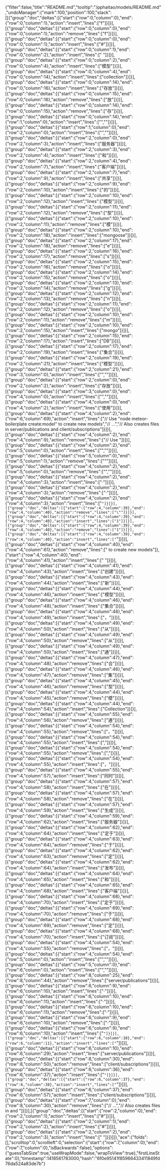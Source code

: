 {"filter":false,"title":"README.md","tooltip":"/pphaitao/models/README.md","undoManager":{"mark":100,"position":100,"stack":[[{"group":"doc","deltas":[{"start":{"row":0,"column":0},"end":{"row":0,"column":1},"action":"insert","lines":["f"]}]}],[{"group":"doc","deltas":[{"start":{"row":0,"column":0},"end":{"row":0,"column":1},"action":"remove","lines":["f"]}]}],[{"group":"doc","deltas":[{"start":{"row":0,"column":0},"end":{"row":0,"column":1},"action":"insert","lines":["#"]}]}],[{"group":"doc","deltas":[{"start":{"row":0,"column":1},"end":{"row":0,"column":2},"action":"insert","lines":[" "]}]}],[{"group":"doc","deltas":[{"start":{"row":0,"column":2},"end":{"row":0,"column":4},"action":"insert","lines":["模型"]}]}],[{"group":"doc","deltas":[{"start":{"row":0,"column":4},"end":{"row":0,"column":14},"action":"insert","lines":["collection"]}]}],[{"group":"doc","deltas":[{"start":{"row":0,"column":14},"end":{"row":0,"column":16},"action":"insert","lines":["存放"]}]}],[{"group":"doc","deltas":[{"start":{"row":0,"column":15},"end":{"row":0,"column":16},"action":"remove","lines":["放"]}]}],[{"group":"doc","deltas":[{"start":{"row":0,"column":14},"end":{"row":0,"column":15},"action":"remove","lines":["存"]}]}],[{"group":"doc","deltas":[{"start":{"row":0,"column":14},"end":{"row":1,"column":0},"action":"insert","lines":["",""]}]}],[{"group":"doc","deltas":[{"start":{"row":1,"column":0},"end":{"row":2,"column":0},"action":"insert","lines":["",""]}]}],[{"group":"doc","deltas":[{"start":{"row":2,"column":0},"end":{"row":2,"column":3},"action":"insert","lines":["服务器"]}]}],[{"group":"doc","deltas":[{"start":{"row":2,"column":3},"end":{"row":2,"column":4},"action":"insert","lines":["和"]}]}],[{"group":"doc","deltas":[{"start":{"row":2,"column":4},"end":{"row":2,"column":7},"action":"insert","lines":["客户端"]}]}],[{"group":"doc","deltas":[{"start":{"row":2,"column":7},"end":{"row":2,"column":9},"action":"insert","lines":["共享"]}]}],[{"group":"doc","deltas":[{"start":{"row":2,"column":9},"end":{"row":2,"column":10},"action":"insert","lines":["的"]}]}],[{"group":"doc","deltas":[{"start":{"row":2,"column":10},"end":{"row":2,"column":12},"action":"insert","lines":["模型"]}]}],[{"group":"doc","deltas":[{"start":{"row":2,"column":11},"end":{"row":2,"column":12},"action":"remove","lines":["型"]}]}],[{"group":"doc","deltas":[{"start":{"row":2,"column":10},"end":{"row":2,"column":11},"action":"remove","lines":["模"]}]}],[{"group":"doc","deltas":[{"start":{"row":2,"column":10},"end":{"row":2,"column":18},"action":"insert","lines":["mongoose"]}]}],[{"group":"doc","deltas":[{"start":{"row":2,"column":17},"end":{"row":2,"column":18},"action":"remove","lines":["e"]}]}],[{"group":"doc","deltas":[{"start":{"row":2,"column":16},"end":{"row":2,"column":17},"action":"remove","lines":["s"]}]}],[{"group":"doc","deltas":[{"start":{"row":2,"column":15},"end":{"row":2,"column":16},"action":"remove","lines":["o"]}]}],[{"group":"doc","deltas":[{"start":{"row":2,"column":14},"end":{"row":2,"column":15},"action":"remove","lines":["o"]}]}],[{"group":"doc","deltas":[{"start":{"row":2,"column":13},"end":{"row":2,"column":14},"action":"remove","lines":["g"]}]}],[{"group":"doc","deltas":[{"start":{"row":2,"column":12},"end":{"row":2,"column":13},"action":"remove","lines":["n"]}]}],[{"group":"doc","deltas":[{"start":{"row":2,"column":11},"end":{"row":2,"column":12},"action":"remove","lines":["o"]}]}],[{"group":"doc","deltas":[{"start":{"row":2,"column":10},"end":{"row":2,"column":11},"action":"remove","lines":["m"]}]}],[{"group":"doc","deltas":[{"start":{"row":2,"column":10},"end":{"row":2,"column":15},"action":"insert","lines":["mongo"]}]}],[{"group":"doc","deltas":[{"start":{"row":2,"column":15},"end":{"row":2,"column":17},"action":"insert","lines":["DB"]}]}],[{"group":"doc","deltas":[{"start":{"row":2,"column":17},"end":{"row":2,"column":19},"action":"insert","lines":["集合"]}]}],[{"group":"doc","deltas":[{"start":{"row":2,"column":19},"end":{"row":2,"column":21},"action":"insert","lines":["模型"]}]}],[{"group":"doc","deltas":[{"start":{"row":2,"column":21},"end":{"row":3,"column":0},"action":"insert","lines":["",""]}]}],[{"group":"doc","deltas":[{"start":{"row":2,"column":0},"end":{"row":2,"column":2},"action":"insert","lines":["存放"]}]}],[{"group":"doc","deltas":[{"start":{"row":3,"column":0},"end":{"row":4,"column":0},"action":"insert","lines":["",""]}]}],[{"group":"doc","deltas":[{"start":{"row":4,"column":0},"end":{"row":4,"column":2},"action":"insert","lines":["使用"]}]}],[{"group":"doc","deltas":[{"start":{"row":4,"column":2},"end":{"row":6,"column":69},"action":"insert","lines":["// Use \"node meteor-boilerplate create:model\" to create new models","// ...","// Also creates files in server/publications and client/subscriptions"]}]}],[{"group":"doc","deltas":[{"start":{"row":4,"column":2},"end":{"row":4,"column":9},"action":"remove","lines":["// Use "]}]}],[{"group":"doc","deltas":[{"start":{"row":4,"column":2},"end":{"row":5,"column":0},"action":"insert","lines":["",""]}]}],[{"group":"doc","deltas":[{"start":{"row":5,"column":0},"end":{"row":5,"column":1},"action":"remove","lines":["\""]}]}],[{"group":"doc","deltas":[{"start":{"row":4,"column":2},"end":{"row":5,"column":0},"action":"remove","lines":["",""]}]}],[{"group":"doc","deltas":[{"start":{"row":4,"column":2},"end":{"row":4,"column":3},"action":"insert","lines":["·"]}]}],[{"group":"doc","deltas":[{"start":{"row":4,"column":2},"end":{"row":4,"column":3},"action":"remove","lines":["·"]}]}],[{"group":"doc","deltas":[{"start":{"row":4,"column":2},"end":{"row":4,"column":3},"action":"insert","lines":["`"]}]}],[{"group":"doc","deltas":[{"start":{"row":4,"column":39},"end":{"row":4,"column":40},"action":"remove","lines":["\""]}]}],[{"group":"doc","deltas":[{"start":{"row":4,"column":39},"end":{"row":4,"column":40},"action":"insert","lines":["1"]}]}],[{"group":"doc","deltas":[{"start":{"row":4,"column":39},"end":{"row":4,"column":40},"action":"remove","lines":["1"]}]}],[{"group":"doc","deltas":[{"start":{"row":4,"column":39},"end":{"row":4,"column":40},"action":"insert","lines":["`"]}]}],[{"group":"doc","deltas":[{"start":{"row":4,"column":40},"end":{"row":4,"column":61},"action":"remove","lines":[" to create new models"]},{"start":{"row":4,"column":40},"end":{"row":4,"column":41},"action":"insert","lines":[" "]}]}],[{"group":"doc","deltas":[{"start":{"row":4,"column":41},"end":{"row":4,"column":43},"action":"insert","lines":["创建"]}]}],[{"group":"doc","deltas":[{"start":{"row":4,"column":43},"end":{"row":4,"column":44},"action":"insert","lines":["新"]}]}],[{"group":"doc","deltas":[{"start":{"row":4,"column":44},"end":{"row":4,"column":46},"action":"insert","lines":["模型"]}]}],[{"group":"doc","deltas":[{"start":{"row":4,"column":46},"end":{"row":4,"column":48},"action":"insert","lines":["集合"]}]}],[{"group":"doc","deltas":[{"start":{"row":4,"column":48},"end":{"row":4,"column":49},"action":"insert","lines":["，"]}]}],[{"group":"doc","deltas":[{"start":{"row":4,"column":49},"end":{"row":4,"column":50},"action":"insert","lines":["从"]}]}],[{"group":"doc","deltas":[{"start":{"row":4,"column":49},"end":{"row":4,"column":50},"action":"remove","lines":["从"]}]}],[{"group":"doc","deltas":[{"start":{"row":4,"column":49},"end":{"row":4,"column":50},"action":"insert","lines":["通"]}]}],[{"group":"doc","deltas":[{"start":{"row":4,"column":47},"end":{"row":4,"column":48},"action":"remove","lines":["合"]}]}],[{"group":"doc","deltas":[{"start":{"row":4,"column":46},"end":{"row":4,"column":47},"action":"remove","lines":["集"]}]}],[{"group":"doc","deltas":[{"start":{"row":4,"column":45},"end":{"row":4,"column":46},"action":"remove","lines":["型"]}]}],[{"group":"doc","deltas":[{"start":{"row":4,"column":44},"end":{"row":4,"column":45},"action":"remove","lines":["模"]}]}],[{"group":"doc","deltas":[{"start":{"row":4,"column":44},"end":{"row":4,"column":54},"action":"insert","lines":["Collection"]}]}],[{"group":"doc","deltas":[{"start":{"row":4,"column":55},"end":{"row":4,"column":56},"action":"remove","lines":["通"]}]}],[{"group":"doc","deltas":[{"start":{"row":4,"column":54},"end":{"row":4,"column":55},"action":"remove","lines":["，"]}]}],[{"group":"doc","deltas":[{"start":{"row":4,"column":54},"end":{"row":4,"column":55},"action":"insert","lines":[","]}]}],[{"group":"doc","deltas":[{"start":{"row":4,"column":54},"end":{"row":4,"column":55},"action":"remove","lines":[","]}]}],[{"group":"doc","deltas":[{"start":{"row":4,"column":54},"end":{"row":4,"column":55},"action":"insert","lines":["，"]}]}],[{"group":"doc","deltas":[{"start":{"row":4,"column":55},"end":{"row":4,"column":57},"action":"insert","lines":["同时"]}]}],[{"group":"doc","deltas":[{"start":{"row":4,"column":57},"end":{"row":4,"column":58},"action":"insert","lines":["在"]}]}],[{"group":"doc","deltas":[{"start":{"row":4,"column":57},"end":{"row":4,"column":58},"action":"remove","lines":["在"]}]}],[{"group":"doc","deltas":[{"start":{"row":4,"column":57},"end":{"row":4,"column":59},"action":"insert","lines":["生成"]}]}],[{"group":"doc","deltas":[{"start":{"row":4,"column":59},"end":{"row":4,"column":62},"action":"insert","lines":["服务器"]}]}],[{"group":"doc","deltas":[{"start":{"row":4,"column":62},"end":{"row":4,"column":64},"action":"insert","lines":["定于"]}]}],[{"group":"doc","deltas":[{"start":{"row":4,"column":63},"end":{"row":4,"column":64},"action":"remove","lines":["于"]}]}],[{"group":"doc","deltas":[{"start":{"row":4,"column":62},"end":{"row":4,"column":63},"action":"remove","lines":["定"]}]}],[{"group":"doc","deltas":[{"start":{"row":4,"column":62},"end":{"row":4,"column":64},"action":"insert","lines":["发布"]}]}],[{"group":"doc","deltas":[{"start":{"row":4,"column":64},"end":{"row":4,"column":65},"action":"insert","lines":["和"]}]}],[{"group":"doc","deltas":[{"start":{"row":4,"column":65},"end":{"row":4,"column":68},"action":"insert","lines":["客户端"]}]}],[{"group":"doc","deltas":[{"start":{"row":4,"column":68},"end":{"row":4,"column":70},"action":"insert","lines":["定于"]}]}],[{"group":"doc","deltas":[{"start":{"row":4,"column":69},"end":{"row":4,"column":70},"action":"remove","lines":["于"]}]}],[{"group":"doc","deltas":[{"start":{"row":4,"column":68},"end":{"row":4,"column":69},"action":"remove","lines":["定"]}]}],[{"group":"doc","deltas":[{"start":{"row":4,"column":68},"end":{"row":4,"column":70},"action":"insert","lines":["订阅"]}]}],[{"group":"doc","deltas":[{"start":{"row":4,"column":54},"end":{"row":4,"column":55},"action":"remove","lines":["，"]}]}],[{"group":"doc","deltas":[{"start":{"row":4,"column":54},"end":{"row":5,"column":0},"action":"insert","lines":["",""]}]}],[{"group":"doc","deltas":[{"start":{"row":5,"column":0},"end":{"row":6,"column":0},"action":"insert","lines":["",""]}]}],[{"group":"doc","deltas":[{"start":{"row":8,"column":25},"end":{"row":8,"column":44},"action":"remove","lines":["server/publications"]}]}],[{"group":"doc","deltas":[{"start":{"row":6,"column":9},"end":{"row":6,"column":10},"action":"insert","lines":["·"]}]}],[{"group":"doc","deltas":[{"start":{"row":6,"column":10},"end":{"row":6,"column":11},"action":"insert","lines":["·"]}]}],[{"group":"doc","deltas":[{"start":{"row":6,"column":10},"end":{"row":6,"column":11},"action":"remove","lines":["·"]}]}],[{"group":"doc","deltas":[{"start":{"row":6,"column":9},"end":{"row":6,"column":10},"action":"remove","lines":["·"]}]}],[{"group":"doc","deltas":[{"start":{"row":6,"column":9},"end":{"row":6,"column":10},"action":"insert","lines":["`"]}]}],[{"group":"doc","deltas":[{"start":{"row":6,"column":10},"end":{"row":6,"column":11},"action":"insert","lines":["`"]}]}],[{"group":"doc","deltas":[{"start":{"row":6,"column":10},"end":{"row":6,"column":29},"action":"insert","lines":["server/publications"]}]}],[{"group":"doc","deltas":[{"start":{"row":8,"column":30},"end":{"row":8,"column":50},"action":"remove","lines":["client/subscriptions"]}]}],[{"group":"doc","deltas":[{"start":{"row":6,"column":36},"end":{"row":6,"column":37},"action":"insert","lines":["`"]}]}],[{"group":"doc","deltas":[{"start":{"row":6,"column":37},"end":{"row":6,"column":38},"action":"insert","lines":["`"]}]}],[{"group":"doc","deltas":[{"start":{"row":6,"column":37},"end":{"row":6,"column":57},"action":"insert","lines":["client/subscriptions"]}]}],[{"group":"doc","deltas":[{"start":{"row":7,"column":0},"end":{"row":8,"column":30},"action":"remove","lines":["// ...","// Also creates files in  and "]}]}],[{"group":"doc","deltas":[{"start":{"row":2,"column":0},"end":{"row":2,"column":1},"action":"insert","lines":["#"]}]}],[{"group":"doc","deltas":[{"start":{"row":2,"column":1},"end":{"row":2,"column":2},"action":"insert","lines":["#"]}]}],[{"group":"doc","deltas":[{"start":{"row":2,"column":2},"end":{"row":2,"column":3},"action":"insert","lines":[" "]}]}]]},"ace":{"folds":[],"scrolltop":0,"scrollleft":0,"selection":{"start":{"row":7,"column":0},"end":{"row":7,"column":0},"isBackwards":false},"options":{"guessTabSize":true,"useWrapMode":false,"wrapToView":true},"firstLineState":0},"timestamp":1418561783000,"hash":"6f0e95141f85966433411849fd76da524a83de7b"}